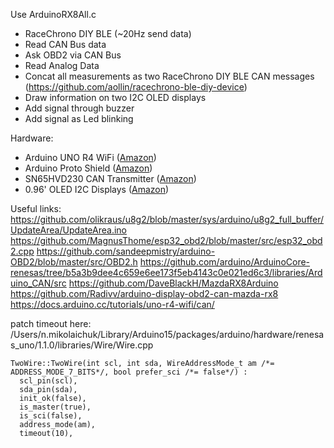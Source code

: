 Use ArduinoRX8All.c

- RaceChrono DIY BLE (~20Hz send data)
- Read CAN Bus data
- Ask OBD2 via CAN Bus
- Read Analog Data
- Concat all measurements as two RaceChrono DIY BLE CAN messages (https://github.com/aollin/racechrono-ble-diy-device)
- Draw information on two I2C OLED displays
- Add signal through buzzer
- Add signal as Led blinking

Hardware:
- Arduino UNO R4 WiFi ([Amazon](https://www.amazon.de/-/en/Arduino-Proto-Shield-REV3-TSX00083/dp/B087BWJZ4K/ref=sr_1_3_pp?crid=2IYP5HKZUNRA5&dib=eyJ2IjoiMSJ9.gUdpLdgmcdfgRbX45-HKHb9QP7IDxjAZmzYiERFPOiw2hkGiSk6htwG1t7kz2q_Bw8LutgyHOpiFwvS87HgjFmnBpy-wnijTSl-y0QFcZGMAfiYiWEr7965Po53TUSslBQNyOV9nHp46z8Dm0SvuM7NM60DCHKAvM5eJVre84SGyg0CV2dOjXexihqDlGoPF61gVnkkErz09LadcNLxky6wBr-_CEhl7AVJL5vb9BvU.kKPWQUnycytsF2T7wLclMHd7qDL7tjcgwtvkkZJvKqI&dib_tag=se&keywords=arduino+proto+shield&qid=1714330245&sprefix=arduino+proto%2Caps%2C174&sr=8-3))
- Arduino Proto Shield ([Amazon](https://www.amazon.de/-/en/Arduino-Proto-Shield-REV3-TSX00083/dp/B087BWJZ4K/ref=sr_1_3_pp?crid=2IYP5HKZUNRA5&dib=eyJ2IjoiMSJ9.gUdpLdgmcdfgRbX45-HKHb9QP7IDxjAZmzYiERFPOiw2hkGiSk6htwG1t7kz2q_Bw8LutgyHOpiFwvS87HgjFmnBpy-wnijTSl-y0QFcZGMAfiYiWEr7965Po53TUSslBQNyOV9nHp46z8Dm0SvuM7NM60DCHKAvM5eJVre84SGyg0CV2dOjXexihqDlGoPF61gVnkkErz09LadcNLxky6wBr-_CEhl7AVJL5vb9BvU.kKPWQUnycytsF2T7wLclMHd7qDL7tjcgwtvkkZJvKqI&dib_tag=se&keywords=arduino+proto+shield&qid=1714330245&sprefix=arduino+proto%2Caps%2C174&sr=8-3))
- SN65HVD230 CAN Transmitter ([Amazon](https://www.amazon.de/SN65HVD230-CAN-Board/dp/B00KM6XMXO/ref=sr_1_1_sspa?crid=RORFOKT8IHCF&dib=eyJ2IjoiMSJ9.UK_rAtKl8t8qNu4YdQwEvyqhoEE-LRSePy_N-1Yv0_mo0gwdPavhLw21YxaPSnrzJ38jCVpji-qx9NdWP9lbyl1QG2o5GdM0CEu3OtnnKbl8GyADYRKd7UcSflaYbeRV9GOCO6AaZgLyUk_ZvEKR9vvTcS3GQIChjNuM-pPpPQtAESJBNACGEL2q15vzK0pxmps_HEmB9aBytQTrwHX5izL99iArST2afbopcu9VUbI.PbhxnwOgmOxBWNi3lUCRDUxPE_NPOn7DH1utRiMR06A&dib_tag=se&keywords=sn65hvd230&qid=1714330260&sprefix=%2Caps%2C190&sr=8-1-spons&sp_csd=d2lkZ2V0TmFtZT1zcF9hdGY&th=1))
- 0.96' OLED I2C Displays ([Amazon](https://www.amazon.de/-/en/0-96-Display-Self-Luminous-Compatible-Raspberry/dp/B0BWMXQF8H/ref=sr_1_3?crid=7NBPRF1JOTMI&dib=eyJ2IjoiMSJ9.8jmmTmrPsJq1Ki0bV72aTd8fKp-0InhSuuhGmbtcllhvq5ZnYz8puSUVLMLrb8MlMGcdWfXAYA7nyfiXAQIxXczD9KthIXr2_iKAvGd_-wdgMgksqZrrIZw2JcTLs2kzSf6G5wE7dRWJvRPSFgX6uTSMdeH0vdWPwXgbZxi0WdpxA4PgjsysCLxwkLO4gJjp5ITzqMIP69tFVhM3rJVcfG3xQz9MugPULeGKhMDvMqA.WIrWyysUtFUr1U6TCjeSPoO3XEWfwUIli_dLZmF2YEY&dib_tag=se&keywords=oled+0.96+i2c&qid=1714330269&sprefix=oled+0%2Caps%2C185&sr=8-3))


Useful links:
https://github.com/olikraus/u8g2/blob/master/sys/arduino/u8g2_full_buffer/UpdateArea/UpdateArea.ino
https://github.com/MagnusThome/esp32_obd2/blob/master/src/esp32_obd2.cpp
https://github.com/sandeepmistry/arduino-OBD2/blob/master/src/OBD2.h
https://github.com/arduino/ArduinoCore-renesas/tree/b5a3b9dee4c659e6ee173f5eb4143c0e021ed6c3/libraries/Arduino_CAN/src
https://github.com/DaveBlackH/MazdaRX8Arduino
https://github.com/Radivv/arduino-display-obd2-can-mazda-rx8
https://docs.arduino.cc/tutorials/uno-r4-wifi/can/

patch timeout here:
/Users/n.mikolaichuk/Library/Arduino15/packages/arduino/hardware/renesas_uno/1.1.0/libraries/Wire/Wire.cpp
```
TwoWire::TwoWire(int scl, int sda, WireAddressMode_t am /*= ADDRESS_MODE_7_BITS*/, bool prefer_sci /*= false*/) :
  scl_pin(scl),
  sda_pin(sda),
  init_ok(false),
  is_master(true),
  is_sci(false),
  address_mode(am),
  timeout(10),
```

